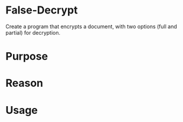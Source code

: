 # False-Decrypt
Create a program that encrypts a document, with two options (full and partial) for decryption. 


# Purpose




# Reason




# Usage
